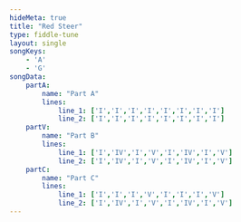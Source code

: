 ```yaml
---
hideMeta: true
title: "Red Steer"
type: fiddle-tune
layout: single
songKeys:
    - 'A'
    - 'G'
songData:
    partA:
        name: "Part A"
        lines:
            line_1: ['I','I','I','I','I','I','I','I']
            line_2: ['I','I','I','I','I','I','I','I']
    partV:
        name: "Part B"
        lines:
            line_1: ['I','IV','I','V','I','IV','I','V']
            line_2: ['I','IV','I','V','I','IV','I','V']
    partC:
        name: "Part C"
        lines:
            line_1: ['I','I','I','V','I','I','I','V']
            line_2: ['I','IV','I','V','I','IV','I','V']
---
```

